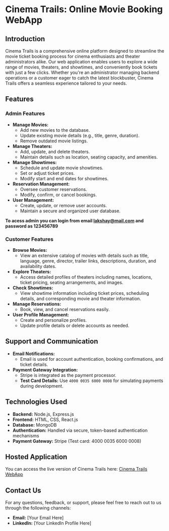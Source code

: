 # **Cinema Trails: Online Movie Booking WebApp**

## **Introduction**

Cinema Trails is a comprehensive online platform designed to streamline the movie ticket booking process for cinema enthusiasts and theater administrators alike. Our web application enables users to explore a wide range of movies, theaters, and showtimes, and conveniently book tickets with just a few clicks. Whether you're an administrator managing backend operations or a customer eager to catch the latest blockbuster, Cinema Trails offers a seamless experience tailored to your needs.

## **Features**

### **Admin Features**
- **Manage Movies:** 
  - Add new movies to the database.
  - Update existing movie details (e.g., title, genre, duration).
  - Remove outdated movie listings.
- **Manage Theaters:** 
  - Add, update, and delete theaters.
  - Maintain details such as location, seating capacity, and amenities.
- **Manage Showtimes:** 
  - Schedule and update movie showtimes.
  - Set or adjust ticket prices.
  - Modify start and end dates for showtimes.
- **Reservation Management:** 
  - Oversee customer reservations.
  - Modify, confirm, or cancel bookings.
- **User Management:** 
  - Create, update, or remove user accounts.
  - Maintain a secure and organized user database.
    
**To acess admin you can login from email lakshay@mail.com and password as 123456789**
### **Customer Features**
- **Browse Movies:** 
  - View an extensive catalog of movies with details such as title, language, genre, director, trailer links, descriptions, duration, and availability dates.
- **Explore Theaters:** 
  - Access detailed profiles of theaters including names, locations, ticket pricing, seating arrangements, and images.
- **Check Showtimes:** 
  - View showtime information including ticket prices, scheduling details, and corresponding movie and theater information.
- **Manage Reservations:** 
  - Book, view, and cancel reservations easily.
- **User Profile Management:** 
  - Create and personalize profiles.
  - Update profile details or delete accounts as needed.

## **Support and Communication**
- **Email Notifications:** 
  - Email is used for account authentication, booking confirmations, and ticket details.
- **Payment Gateway Integration:** 
  - Stripe is integrated as the payment processor.
  - **Test Card Details:** Use `4000 0035 6000 0008` for simulating payments during development.

## **Technologies Used**

- **Backend:** Node.js, Express.js
- **Frontend:** HTML, CSS, React.js
- **Database:** MongoDB
- **Authentication:** Handled via secure, token-based authentication mechanisms
- **Payment Gateway:** Stripe (Test card: 4000 0035 6000 0008)

## **Hosted Application**
You can access the live version of Cinema Trails here: [Cinema Trails WebApp](https://66d07229ad88231001de7ac5--rococo-cactus-242acd.netlify.app/)  


## **Contact Us**
For any questions, feedback, or support, please feel free to reach out to us through the following channels:
- **Email:** [Your Email Here]
- **LinkedIn:** [Your LinkedIn Profile Here]


